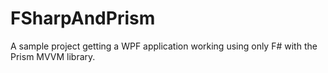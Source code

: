# FSharpAndPrism
A sample project getting a WPF application working using only F# with the Prism MVVM library.

